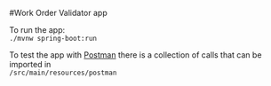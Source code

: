 #Work Order Validator app

To run the app:\
```./mvnw spring-boot:run```

To test the app with [Postman](https://www.postman.com/) there is a collection of calls that can be imported in \
```/src/main/resources/postman```